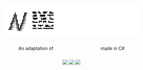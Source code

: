 <h3 align="center"><img src="banner.png" alt="logo" height="100px"></h3>

<p align="center">
An adaptation of
<img align="center" src="neofetch.svg" />
made in C#
</p>

<p align="center">
<a href="./LICENSE"><img src="https://img.shields.io/badge/license-GPLv2-blue.svg?labelColor=black&color=white"></a>
<a href="https://github.com/nycalexander/neosharp/releases"><img src="https://img.shields.io/github/v/release/nycalexander/neosharp.svg?labelColor=black&color=white"></a>
<a href="https://github.com/nycalexander/neosharp/actions/workflows/windows.yml"><img src="https://img.shields.io/github/actions/workflow/status/nycalexander/neosharp/windows.yml.svg?label=Windows&labelColor=black&color=white"></a>
</p>
